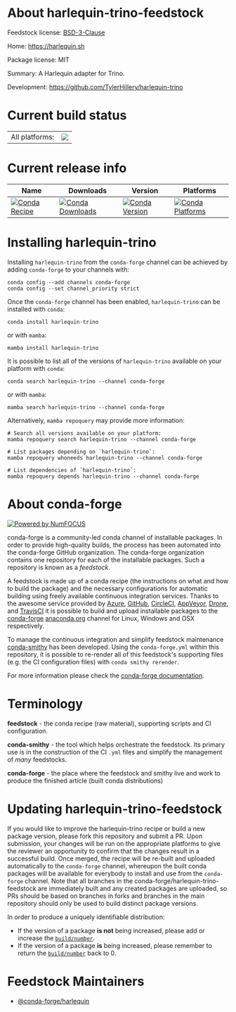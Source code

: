 About harlequin-trino-feedstock
===============================

Feedstock license: [BSD-3-Clause](https://github.com/conda-forge/harlequin-trino-feedstock/blob/main/LICENSE.txt)

Home: https://harlequin.sh

Package license: MIT

Summary: A Harlequin adapter for Trino.

Development: https://github.com/TylerHillery/harlequin-trino

Current build status
====================


<table><tr><td>All platforms:</td>
    <td>
      <a href="https://dev.azure.com/conda-forge/feedstock-builds/_build/latest?definitionId=21316&branchName=main">
        <img src="https://dev.azure.com/conda-forge/feedstock-builds/_apis/build/status/harlequin-trino-feedstock?branchName=main">
      </a>
    </td>
  </tr>
</table>

Current release info
====================

| Name | Downloads | Version | Platforms |
| --- | --- | --- | --- |
| [![Conda Recipe](https://img.shields.io/badge/recipe-harlequin--trino-green.svg)](https://anaconda.org/conda-forge/harlequin-trino) | [![Conda Downloads](https://img.shields.io/conda/dn/conda-forge/harlequin-trino.svg)](https://anaconda.org/conda-forge/harlequin-trino) | [![Conda Version](https://img.shields.io/conda/vn/conda-forge/harlequin-trino.svg)](https://anaconda.org/conda-forge/harlequin-trino) | [![Conda Platforms](https://img.shields.io/conda/pn/conda-forge/harlequin-trino.svg)](https://anaconda.org/conda-forge/harlequin-trino) |

Installing harlequin-trino
==========================

Installing `harlequin-trino` from the `conda-forge` channel can be achieved by adding `conda-forge` to your channels with:

```
conda config --add channels conda-forge
conda config --set channel_priority strict
```

Once the `conda-forge` channel has been enabled, `harlequin-trino` can be installed with `conda`:

```
conda install harlequin-trino
```

or with `mamba`:

```
mamba install harlequin-trino
```

It is possible to list all of the versions of `harlequin-trino` available on your platform with `conda`:

```
conda search harlequin-trino --channel conda-forge
```

or with `mamba`:

```
mamba search harlequin-trino --channel conda-forge
```

Alternatively, `mamba repoquery` may provide more information:

```
# Search all versions available on your platform:
mamba repoquery search harlequin-trino --channel conda-forge

# List packages depending on `harlequin-trino`:
mamba repoquery whoneeds harlequin-trino --channel conda-forge

# List dependencies of `harlequin-trino`:
mamba repoquery depends harlequin-trino --channel conda-forge
```


About conda-forge
=================

[![Powered by
NumFOCUS](https://img.shields.io/badge/powered%20by-NumFOCUS-orange.svg?style=flat&colorA=E1523D&colorB=007D8A)](https://numfocus.org)

conda-forge is a community-led conda channel of installable packages.
In order to provide high-quality builds, the process has been automated into the
conda-forge GitHub organization. The conda-forge organization contains one repository
for each of the installable packages. Such a repository is known as a *feedstock*.

A feedstock is made up of a conda recipe (the instructions on what and how to build
the package) and the necessary configurations for automatic building using freely
available continuous integration services. Thanks to the awesome service provided by
[Azure](https://azure.microsoft.com/en-us/services/devops/), [GitHub](https://github.com/),
[CircleCI](https://circleci.com/), [AppVeyor](https://www.appveyor.com/),
[Drone](https://cloud.drone.io/welcome), and [TravisCI](https://travis-ci.com/)
it is possible to build and upload installable packages to the
[conda-forge](https://anaconda.org/conda-forge) [anaconda.org](https://anaconda.org/)
channel for Linux, Windows and OSX respectively.

To manage the continuous integration and simplify feedstock maintenance
[conda-smithy](https://github.com/conda-forge/conda-smithy) has been developed.
Using the ``conda-forge.yml`` within this repository, it is possible to re-render all of
this feedstock's supporting files (e.g. the CI configuration files) with ``conda smithy rerender``.

For more information please check the [conda-forge documentation](https://conda-forge.org/docs/).

Terminology
===========

**feedstock** - the conda recipe (raw material), supporting scripts and CI configuration.

**conda-smithy** - the tool which helps orchestrate the feedstock.
                   Its primary use is in the construction of the CI ``.yml`` files
                   and simplify the management of *many* feedstocks.

**conda-forge** - the place where the feedstock and smithy live and work to
                  produce the finished article (built conda distributions)


Updating harlequin-trino-feedstock
==================================

If you would like to improve the harlequin-trino recipe or build a new
package version, please fork this repository and submit a PR. Upon submission,
your changes will be run on the appropriate platforms to give the reviewer an
opportunity to confirm that the changes result in a successful build. Once
merged, the recipe will be re-built and uploaded automatically to the
`conda-forge` channel, whereupon the built conda packages will be available for
everybody to install and use from the `conda-forge` channel.
Note that all branches in the conda-forge/harlequin-trino-feedstock are
immediately built and any created packages are uploaded, so PRs should be based
on branches in forks and branches in the main repository should only be used to
build distinct package versions.

In order to produce a uniquely identifiable distribution:
 * If the version of a package **is not** being increased, please add or increase
   the [``build/number``](https://docs.conda.io/projects/conda-build/en/latest/resources/define-metadata.html#build-number-and-string).
 * If the version of a package **is** being increased, please remember to return
   the [``build/number``](https://docs.conda.io/projects/conda-build/en/latest/resources/define-metadata.html#build-number-and-string)
   back to 0.

Feedstock Maintainers
=====================

* [@conda-forge/harlequin](https://github.com/orgs/conda-forge/teams/harlequin/)

